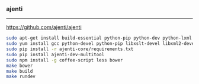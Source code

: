 ### ajenti
---
https://github.com/ajenti/ajenti

```sh
sudo apt-get install build-essential python-pip python-dev python-lxml libffi-dev libssl-dev libpng-dev uuid-dev python-dbus``
sudo yum install gcc python-devel python-pip libxslt-devel libxml2-devel libffi-devel openssl-devel libjpeg-turbo-devel libpng-devel dbus-python
sudo pip install -r ajenti-core/requirements.txt
sudo pip install ajenti-dev-multitool
sudo npm install -g coffee-script less bower
make bower
make build
make rundev

```

```
```

```
```


